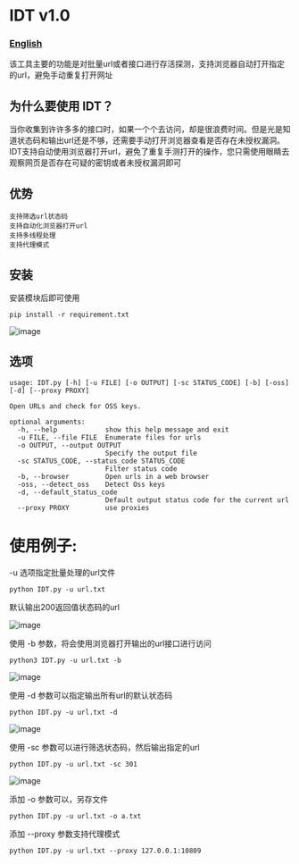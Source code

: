 # IDT v1.0
### [English]('https://github.com/baimao-box/satania/blob/main/English.md')

该工具主要的功能是对批量url或者接口进行存活探测，支持浏览器自动打开指定的url，避免手动重复打开网址

## 为什么要使用 IDT？ 
当你收集到许许多多的接口时，如果一个个去访问，却是很浪费时间。但是光是知道状态码和输出url还是不够，还需要手动打开浏览器查看是否存在未授权漏洞。
IDT支持自动使用浏览器打开url，避免了重复手测打开的操作，您只需使用眼睛去观察网页是否存在可疑的密钥或者未授权漏洞即可


## 优势
```
支持筛选url状态码
支持自动化浏览器打开url
支持多线程处理
支持代理模式
```
## 安装

安装模块后即可使用
```
pip install -r requirement.txt
```
![image](https://github.com/cikeroot/IDT/assets/110379183/0b3895a3-f743-4855-be90-a74e97dfe937)


## 选项
```
usage: IDT.py [-h] [-u FILE] [-o OUTPUT] [-sc STATUS_CODE] [-b] [-oss] [-d] [--proxy PROXY]

Open URLs and check for OSS keys.

optional arguments:
  -h, --help            show this help message and exit
  -u FILE, --file FILE  Enumerate files for urls
  -o OUTPUT, --output OUTPUT
                        Specify the output file
  -sc STATUS_CODE, --status_code STATUS_CODE
                        Filter status code
  -b, --browser         Open urls in a web browser
  -oss, --detect_oss    Detect Oss keys
  -d, --default_status_code
                        Default output status code for the current url
  --proxy PROXY         use proxies

```

# 使用例子:

-u 选项指定批量处理的url文件
```
python IDT.py -u url.txt
```
默认输出200返回值状态码的url

![image](https://github.com/cikeroot/IDT/assets/110379183/c6e19b6f-3005-4901-a390-74cfd936aa58)

使用 -b 参数，将会使用浏览器打开输出的url接口进行访问
```
python3 IDT.py -u url.txt -b
```
![image](https://github.com/cikeroot/IDT/assets/110379183/dae43885-c3d3-42bb-b674-c68d1a59184e)

使用 -d 参数可以指定输出所有url的默认状态码
```
python IDT.py -u url.txt -d 
```
![image](https://github.com/cikeroot/IDT/assets/110379183/bb50bcd1-746a-4d15-b515-1abf0f5f5169)

使用 -sc 参数可以进行筛选状态码，然后输出指定的url
```
python IDT.py -u url.txt -sc 301 
```
![image](https://github.com/cikeroot/IDT/assets/110379183/053ce947-b0ef-4f0d-809e-cde5ee5ea989)

添加 -o 参数可以，另存文件
```
python IDT.py -u url.txt -o a.txt
```
添加 --proxy 参数支持代理模式

```
python IDT.py -u url.txt --proxy 127.0.0.1:10809
```

